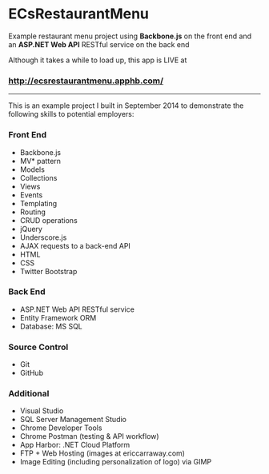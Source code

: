 ECsRestaurantMenu
=================

Example restaurant menu project using **Backbone.js** on the front end and an **ASP.NET Web API**
RESTful service on the back end

Although it takes a while to load up, this app is LIVE at

### http://ecsrestaurantmenu.apphb.com/

---

This is an example project I built in September 2014 to demonstrate the following skills to
potential employers:

### Front End
  * Backbone.js
  * MV* pattern
  * Models
  * Collections
  * Views
  * Events
  * Templating
  * Routing
  * CRUD operations
  * jQuery
  * Underscore.js
  * AJAX requests to a back-end API
  * HTML
  * CSS
  * Twitter Bootstrap

### Back End
  * ASP.NET Web API RESTful service
  * Entity Framework ORM
  * Database: MS SQL

### Source Control
  * Git
  * GitHub

### Additional
  * Visual Studio
  * SQL Server Management Studio
  * Chrome Developer Tools
  * Chrome Postman (testing & API workflow)
  * App Harbor: .NET Cloud Platform
  * FTP + Web Hosting (images at ericcarraway.com)
  * Image Editing (including personalization of logo) via GIMP
